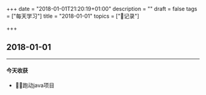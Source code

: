 +++
date = "2018-01-01T21:20:19+01:00"
description = ""
draft = false
tags = ["每天学习"]
title = "2018-01-01"
topics = ["记录"]

+++

## 2018-01-01

---
#### 今天收获

* 跑动java项目